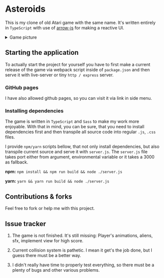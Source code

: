 # Asteroids

This is my clone of old Atari game with the same name. It's written entirely in `TypeScript` with use of [arrow-js](https://www.arrow-js.com/#watching-data) for making a reactive UI.

<details>
	<summary>
		Game picture
	</summary>
	<img src="./asteroids.gif" alt="screenshot of the game">
</details>

## Starting the application

To actually start the project for yourself you have to first make a current release of the game via webpack script inside of `package.json` and then serve it with live-server or tiny `http / express` server.

### GitHub pages

I have also allowed github pages, so you can visit it via link in side menu.

### Installing dependencies

The game is written in `TypeScript` and `Sass` to make my work more enjoyable. With that in mind, you can be sure, that you need to install dependencies first and then transpile all source code into regular `.js`, `.css` files.

I provide `npm/yarn` scripts bellow, that not only install dependencies, but also transpile current source and serve it with `server.js`. The `server.js` file takes port either from argument, environmental variable or it takes a 3000 as fallback.

**npm:** `npm install && npm run build && node ./server.js`

**yarn:** `yarn && yarn run build && node ./server.js`

## Contributions & forks

Feel free to fork or help me with this project.

## Issue tracker

1. The game is not finished. It's still missing: Player's animations, aliens, sfx, implement view for high score.

2. Current collision system is pathetic. I mean it get's the job done, but I guess there must be a better way.

3. I didn't really have time to properly test everything, so there must be a plenty of bugs and other various problems.
